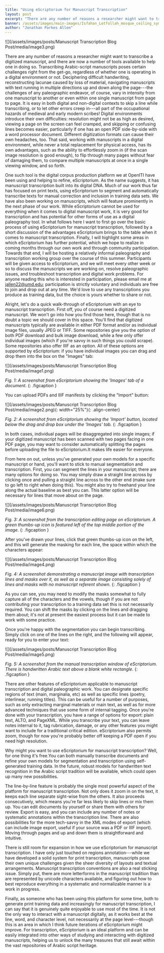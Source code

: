 ```yaml
---
title: "Using eScriptorium for Manuscript Transcription"
layout: post
excerpt: "There are any number of reasons a researcher might want to transcribe a digitized manuscript, and there are now a number of tools available to help one in doing so. Transcribing Arabic-script manuscripts poses certain challenges right from the get-go, regardless of whether one is operating in a digital environment or not. Deciphering difficult handwriting, reconstructing lacunae caused by loss of material, navigating manuscripts with text running..."
banner: /assets/images/main-images/Isfahan_Lotfollah_mosque_ceiling_symmetric_narrow_border.png
author: "Jonathan Parkes Allen"
---
```

![](/assets/images/posts/Manuscript Transcription Blog Post/media/image3.png)



There are any number of reasons a researcher might want to transcribe a digitized manuscript, and there are now a number of tools available to help one in doing so. Transcribing Arabic-script manuscripts poses certain challenges right from the get-go, regardless of whether one is operating in a digital environment or not. Deciphering difficult handwriting, reconstructing lacunae caused by loss of material, navigating manuscripts with text running in multiple directions up and down along the page---the challenges of any paleographic endeavor, of course, vary in intensity from one manuscript to another or even within one single manuscript from page to page. It is easy in both digital and non-digital contexts to skip a line while transcribing, or to let other errors creep in---all part of the occupational hazards of medieval and early modern scribes! Digital environments introduce their own difficulties: resolution might not be as high as desired, viewing a page on the screen can feel cramped, and skipping or confusing lines becomes easier, particularly if one has an open PDF side-by-side with a word processor document. Different digitization formats can cause their own headaches, too. That said, working with manuscripts in a digital environment, while never a total replacement for physical access, has its own advantages, such as the ability to effortlessly zoom in (if the scan image resolution is good enough), to flip through many pages without fear of damaging them, to compare multiple manuscripts at once in a single viewing window, and so forth.



One such tool is the digital corpus production platform we at OpenITI have been using and helping to refine, eScriptorium. As the name suggests, it has manuscript transcription built into its digital DNA. Much of our work thus far has focused on print texts, using eScriptorium to segment and automatically transcribe texts for manual correction and inclusion in training data sets. We have also been working on manuscripts, which will feature prominently in the next phase of our work. While eScriptorium cannot be used for everything when it comes to digital manuscript work, it is very good for transcription and has potential for other forms of use as a digital paleography tool. In what follows here I want to first go over the basic process of using eScriptorium for manuscript transcription, followed by a short discussion of the advantages eScriptorium brings to the table when it comes to manuscript transcription. Finally, I will highlight some areas in which eScriptorium has further potential, which we hope to realize in coming months through our own work and through community participation. Towards that end, I will be hosting a relatively informal paleography and transcription working group over the course of this summer. Participants will be given access to eScriptorium, and we will meet every other week or so to discuss the manuscripts we are working on, resolve paleographic issues, and troubleshoot transcription and digital work problems. For anyone reading this who is interested in participation, please email me at jallen22@umd.edu; participation is strictly voluntary and individuals are free to join and drop out at any time. We'd love to use any transcriptions you produce as training data, but the choice is yours whether to share or not.



Alright, let's do a quick walk-through of eScriptorium with an eye to manuscript transcription. First off, you of course need a digitized manuscript. We won't go into how you find those here, though that is no doubt a topic we should cover in this space. You'll find that digitized manuscripts typically are available in either PDF format and/or as individual image files, usually JPEG or TIFF. Some repositories give you the option of both PDF download and bulk image download, while a few only offer individual images (which if you're savvy in such things you could scrape). Some repositories also offer IIIF as an option. All of these options are supported by eScriptorium: if you have individual images you can drag and drop them into the box on the "Images" tab:



![](/assets/images/posts/Manuscript Transcription Blog Post/media/image1.png)



*Fig. 1: A screenshot from eScriptorium showing the 'Images' tab of a document.*
{: .figcaption }



You can upload PDFs and IIIF manifests by clicking the "Import" button:



![](/assets/images/posts/Manuscript Transcription Blog Post/media/image2.png){: width="25%"}{: .align-center}



*Fig. 2: A screenshot from eScriptorium showing the 'Import' button, located below the drag and drop box under the 'Images' tab.*
{: .figcaption }



In both cases, individual pages will be disaggregated into single images; if your digitized manuscript has been scanned with two pages facing in one PDF page, you may want to consider automatically splitting the pages before uploading the file to eScriptorium.It makes life easier for everyone.



From here on out, unless you've generated your own models for a specific manuscript or hand, you'll want to stick to manual segmentation and transcription. First, you can segment the lines in your manuscript; there are many options for doing so. You may simply draw a straight line across by clicking once and pulling a straight line across to the other end (make sure to go left to right when doing this). You might also try to freehand your line along the actual baseline as best you can. This latter option will be necessary for lines that move about on the page.



![](/assets/images/posts/Manuscript Transcription Blog Post/media/image6.png)



*Fig. 3: A screenshot from the transcription editing page on eScriptorium. A green thumbs-up icon is featured left of the top middle portion of the image.*
{: .figcaption }


After you've drawn your lines, click that green thumbs-up icon on the left, and this will generate the masking for each line, the space within which the characters appear:



![](/assets/images/posts/Manuscript Transcription Blog Post/media/image4.png)



*Fig. 4: A screenshot demonstrating a manuscript image with transcription lines and masks over it, as well as a separate image consisting solely of lines and masks with no manuscript referent shown.*
{: .figcaption }


As you can see, you may need to modify the masks somewhat to fully capture all of the characters and the vowels, though if you are not contributing your transcription to a training data set this is not necessarily required. You can shift the masks by clicking on the lines and dragging them about; it's not at present the easiest process but it can be made to work with some practice.



Once you're happy with the segmentation you can begin transcribing. Simply click on one of the lines on the right, and the following will appear, ready for you to enter your text:



![](/assets/images/posts/Manuscript Transcription Blog Post/media/image5.png)



*Fig. 5: A screenshot from the manual transcription window of eScriptorium. There is handwritten Arabic text above a blank white rectangle.*
{: .figcaption }



There are other features of eScriptorium applicable to manuscript transcription and digital paleographic work. You can designate specific regions of text (main, marginalia, etc) as well as specific lines (poetry, interlinear, running titles). This can be useful for a number of purposes, such as only extracting marginal materials or main text, as well as for more advanced techniques that use some form of internal tagging. Once you're done with your transcription, you have a range of options for export: plain text, ALTO, and PageXML. While you transcribe your text, you can leave notes internal to it, tag rubrication, damage, or any other features you might want to include for a traditional critical edition. eScriptorium also permits zoom, though for now you're probably better off keeping a PDF open if you need high resolution.



Why might you want to use eScriptorium for manuscript transcription? Well, for one thing it's free.You can both manually transcribe documents and refine your own models for segmentation and transcription using self-generated training data. In the future, robust models for handwritten text recognition in the Arabic script tradition will be available, which could open up many new possibilities.



The line-by-line feature is probably the single most powerful aspect of the platform for manuscript transcription. Not only does it zoom in on the text, it keeps each line separate sight-wise from the others. It also proceeds consecutively, which means you're far less likely to skip lines or mix them up. You can edit documents by yourself or share them with others for review. Export is easy, and you can include any number of notes or systematic annotations within the transcription line. There are also possibilities for the more tech-savvy in the XML modes of export (which can include image export, useful if your source was a PDF or IIIF import). Moving through pages and up and down them is straightforward and intuitive.



There is still room for expansion in how we use eScriptorium for manuscript transcription. I have only just touched on regions annotation---while we have developed a solid system for print transcription, manuscripts pose their own unique challenges given the sheer diversity of layouts and textual arrangements. Manuscript transcription conventions are also a real sticking issue. Simply put, there are more letterforms in the manuscript tradition than are represented by unicode characters available, and figuring out how to best reproduce everything in a systematic and normalizable manner is a work in progress.



Finally, as someone who has been using this platform for some time, both to generate print training data and increasingly for manuscript transcription, I can say that it is genuinely quite enjoyable to use most of the time. It is not the only way to interact with a manuscript digitally, as it works best at the line, word, and character level, not necessarily at the page level---though this is an area in which I think future iterations of eScriptorium might improve. For transcription, eScriptorium is an ideal platform and can be easily integrated into other ways of studying and interacting with digitized manuscripts, helping us to unlock the many treasures that still await within the vast repositories of Arabic script heritage.

